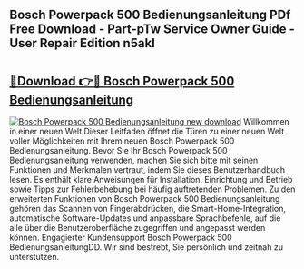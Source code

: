 ## Bosch Powerpack 500 Bedienungsanleitung PDf Free Download - Part-pTw Service Owner Guide - User Repair Edition n5akI

# <h2><a href="http://df36em.blite.top/?on=Bosch+Powerpack+500+Bedienungsanleitung">🔗Download 👉🔴 Bosch Powerpack 500 Bedienungsanleitung</a></h2>

[![Bosch Powerpack 500 Bedienungsanleitung new download](https://i.imgur.com/lujVjoI.png)](http://df36em.blite.top/?on=Bosch+Powerpack+500+Bedienungsanleitung)
Willkommen in einer neuen Welt Dieser Leitfaden öffnet die Türen zu einer neuen Welt voller Möglichkeiten mit Ihrem neuen Bosch Powerpack 500 Bedienungsanleitung. Bevor Sie Ihr Bosch Powerpack 500 Bedienungsanleitung verwenden, machen Sie sich bitte mit seinen Funktionen und Merkmalen vertraut, indem Sie dieses Benutzerhandbuch lesen. Es enthält klare Anweisungen für Installation, Einrichtung und Betrieb sowie Tipps zur Fehlerbehebung bei häufig auftretenden Problemen. Zu den erweiterten Funktionen von Bosch Powerpack 500 Bedienungsanleitung gehören das Scannen von Fingerabdrücken, die Smart-Home-Integration, automatische Software-Updates und anpassbare Sprachbefehle, auf die alle über die Benutzeroberfläche zugegriffen und angepasst werden können. Engagierter Kundensupport Bosch Powerpack 500 BedienungsanleitungDD. Wir sind bestrebt, Sie persönlich und zeitnah zu unterstützen.
